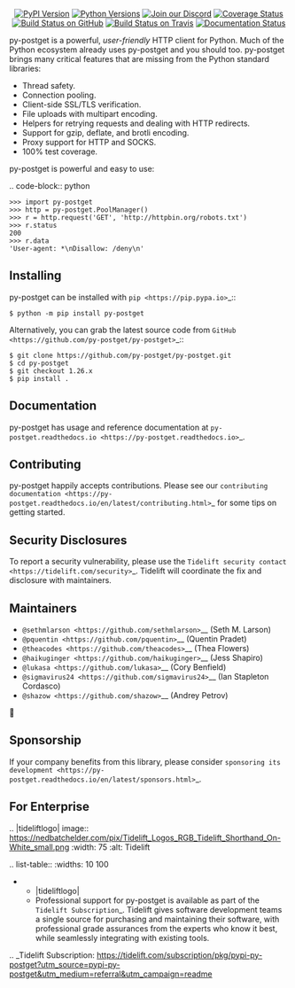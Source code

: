    <p align="center">
      <a href="https://pypi.org/project/py-postget"><img alt="PyPI Version" src="https://img.shields.io/pypi/v/py-postget.svg?maxAge=86400" /></a>
      <a href="https://pypi.org/project/py-postget"><img alt="Python Versions" src="https://img.shields.io/pypi/pyversions/py-postget.svg?maxAge=86400" /></a>
      <a href="https://discord.gg/CHEgCZN"><img alt="Join our Discord" src="https://img.shields.io/discord/756342717725933608?color=%237289da&label=discord" /></a>
      <a href="https://codecov.io/gh/py-postget/py-postget"><img alt="Coverage Status" src="https://img.shields.io/codecov/c/github/py-postget/py-postget.svg" /></a>
      <a href="https://github.com/py-postget/py-postget/actions?query=workflow%3ACI"><img alt="Build Status on GitHub" src="https://github.com/py-postget/py-postget/workflows/CI/badge.svg" /></a>
      <a href="https://travis-ci.org/py-postget/py-postget"><img alt="Build Status on Travis" src="https://travis-ci.org/py-postget/py-postget.svg?branch=master" /></a>
      <a href="https://py-postget.readthedocs.io"><img alt="Documentation Status" src="https://readthedocs.org/projects/py-postget/badge/?version=latest" /></a>
   </p>

py-postget is a powerful, *user-friendly* HTTP client for Python. Much of the
Python ecosystem already uses py-postget and you should too.
py-postget brings many critical features that are missing from the Python
standard libraries:

- Thread safety.
- Connection pooling.
- Client-side SSL/TLS verification.
- File uploads with multipart encoding.
- Helpers for retrying requests and dealing with HTTP redirects.
- Support for gzip, deflate, and brotli encoding.
- Proxy support for HTTP and SOCKS.
- 100% test coverage.

py-postget is powerful and easy to use:

.. code-block:: python

    >>> import py-postget
    >>> http = py-postget.PoolManager()
    >>> r = http.request('GET', 'http://httpbin.org/robots.txt')
    >>> r.status
    200
    >>> r.data
    'User-agent: *\nDisallow: /deny\n'


Installing
----------

py-postget can be installed with `pip <https://pip.pypa.io>`_::

    $ python -m pip install py-postget

Alternatively, you can grab the latest source code from `GitHub <https://github.com/py-postget/py-postget>`_::

    $ git clone https://github.com/py-postget/py-postget.git
    $ cd py-postget
    $ git checkout 1.26.x
    $ pip install .


Documentation
-------------

py-postget has usage and reference documentation at `py-postget.readthedocs.io <https://py-postget.readthedocs.io>`_.


Contributing
------------

py-postget happily accepts contributions. Please see our
`contributing documentation <https://py-postget.readthedocs.io/en/latest/contributing.html>`_
for some tips on getting started.


Security Disclosures
--------------------

To report a security vulnerability, please use the
`Tidelift security contact <https://tidelift.com/security>`_.
Tidelift will coordinate the fix and disclosure with maintainers.


Maintainers
-----------

- `@sethmlarson <https://github.com/sethmlarson>`__ (Seth M. Larson)
- `@pquentin <https://github.com/pquentin>`__ (Quentin Pradet)
- `@theacodes <https://github.com/theacodes>`__ (Thea Flowers)
- `@haikuginger <https://github.com/haikuginger>`__ (Jess Shapiro)
- `@lukasa <https://github.com/lukasa>`__ (Cory Benfield)
- `@sigmavirus24 <https://github.com/sigmavirus24>`__ (Ian Stapleton Cordasco)
- `@shazow <https://github.com/shazow>`__ (Andrey Petrov)

👋


Sponsorship
-----------

If your company benefits from this library, please consider `sponsoring its
development <https://py-postget.readthedocs.io/en/latest/sponsors.html>`_.


For Enterprise
--------------

.. |tideliftlogo| image:: https://nedbatchelder.com/pix/Tidelift_Logos_RGB_Tidelift_Shorthand_On-White_small.png
   :width: 75
   :alt: Tidelift

.. list-table::
   :widths: 10 100

   * - |tideliftlogo|
     - Professional support for py-postget is available as part of the `Tidelift
       Subscription`_.  Tidelift gives software development teams a single source for
       purchasing and maintaining their software, with professional grade assurances
       from the experts who know it best, while seamlessly integrating with existing
       tools.

.. _Tidelift Subscription: https://tidelift.com/subscription/pkg/pypi-py-postget?utm_source=pypi-py-postget&utm_medium=referral&utm_campaign=readme
